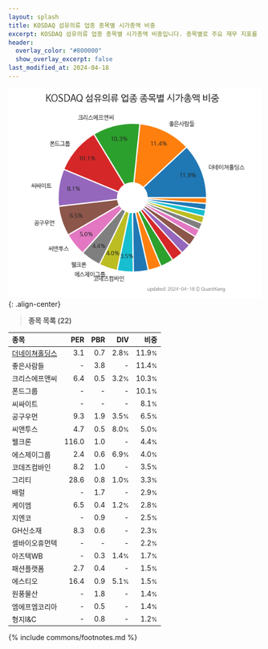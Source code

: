 ```yaml
---
layout: splash
title: KOSDAQ 섬유의류 업종 종목별 시가총액 비중
excerpt: KOSDAQ 섬유의류 업종 종목별 시가총액 비중입니다. 종목별로 주요 재무 지표를 함께 표시합니다.
header:
  overlay_color: "#800000"
  show_overlay_excerpt: false
last_modified_at: 2024-04-18
---
```



![KOSDAQ 섬유의류 업종 종목별 시가총액 비중](/stats/sector/images/kosdaq_업종_섬유의류_종목.png){: .align-center}


> **종목 목록 (22)**<a id="list"></a>

| **종목** | **PER** | **PBR** | **DIV** | **비중** |
| :------- | ------: | ------: | ------: | -------: |
| [더네이쳐홀딩스](/298540/) | 3.1 | 0.7 | 2.8<small>%</small> | 11.9<small>%</small> |
| 좋은사람들 | - | 3.8 | - | 11.4<small>%</small> |
| 크리스에프앤씨 | 6.4 | 0.5 | 3.2<small>%</small> | 10.3<small>%</small> |
| 폰드그룹 | - | - | - | 10.1<small>%</small> |
| 씨싸이트 | - | - | - | 8.1<small>%</small> |
| 공구우먼 | 9.3 | 1.9 | 3.5<small>%</small> | 6.5<small>%</small> |
| 씨앤투스 | 4.7 | 0.5 | 8.0<small>%</small> | 5.0<small>%</small> |
| 웰크론 | 116.0 | 1.0 | - | 4.4<small>%</small> |
| 에스제이그룹 | 2.4 | 0.6 | 6.9<small>%</small> | 4.0<small>%</small> |
| 코데즈컴바인 | 8.2 | 1.0 | - | 3.5<small>%</small> |
| 그리티 | 28.6 | 0.8 | 1.0<small>%</small> | 3.3<small>%</small> |
| 배럴 | - | 1.7 | - | 2.9<small>%</small> |
| 케이엠 | 6.5 | 0.4 | 1.2<small>%</small> | 2.8<small>%</small> |
| 지엔코 | - | 0.9 | - | 2.5<small>%</small> |
| GH신소재 | 8.3 | 0.6 | - | 2.3<small>%</small> |
| 셀바이오휴먼텍 | - | - | - | 2.2<small>%</small> |
| 아즈텍WB | - | 0.3 | 1.4<small>%</small> | 1.7<small>%</small> |
| 패션플랫폼 | 2.7 | 0.4 | - | 1.5<small>%</small> |
| 에스티오 | 16.4 | 0.9 | 5.1<small>%</small> | 1.5<small>%</small> |
| 원풍물산 | - | 1.8 | - | 1.4<small>%</small> |
| 엠에프엠코리아 | - | 0.5 | - | 1.4<small>%</small> |
| 형지I&C | - | 0.8 | - | 1.2<small>%</small> |

{% include commons/footnotes.md %}
